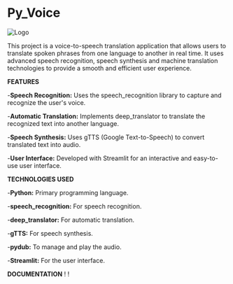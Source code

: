 # Py_Voice

![Logo](https://www.uic.mx/wp-content/uploads/2020/07/La-curiosidad-del-traductor.jpg)

This project is a voice-to-speech translation application that allows users to translate spoken phrases from one language to another in real time. It uses advanced speech recognition, speech synthesis and machine translation technologies to provide a smooth and efficient user experience.

**FEATURES**

-**Speech Recognition:** Uses the speech_recognition library to capture and recognize the user's voice.

-**Automatic Translation:** Implements deep_translator to translate the recognized text into another language.

-**Speech Synthesis:** Uses gTTS (Google Text-to-Speech) to convert translated text into audio.

-**User Interface:** Developed with Streamlit for an interactive and easy-to-use user interface.


**TECHNOLOGIES USED**

-**Python:** Primary programming language.

-**speech_recognition:** For speech recognition.

-**deep_translator:** For automatic translation.

-**gTTS:** For speech synthesis.

-**pydub:** To manage and play the audio.

-**Streamlit:** For the user interface.


**DOCUMENTATION**
!
!

